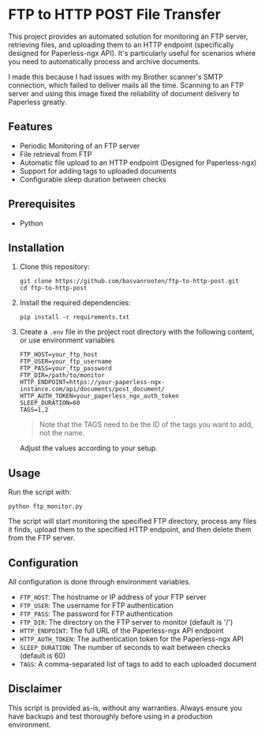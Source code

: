 # FTP to HTTP POST File Transfer

This project provides an automated solution for monitoring an FTP server, retrieving files, and uploading them to an HTTP endpoint (specifically designed for Paperless-ngx API). It's particularly useful for scenarios where you need to automatically process and archive documents.

I made this because I had issues with my Brother scanner's SMTP connection, which failed to deliver mails all the time. Scanning to an FTP server and using this image fixed the reliability of document delivery to Paperless greatly.

## Features

- Periodic Monitoring of an FTP server
- File retrieval from FTP
- Automatic file upload to an HTTP endpoint (Designed for Paperless-ngx)
- Support for adding tags to uploaded documents
- Configurable sleep duration between checks

## Prerequisites

- Python

## Installation

1. Clone this repository:
   ```
   git clone https://github.com/basvanrooten/ftp-to-http-post.git
   cd ftp-to-http-post
   ```

2. Install the required dependencies:
   ```
   pip install -r requirements.txt
   ```

3. Create a `.env` file in the project root directory with the following content, or use environment variables
   ```
   FTP_HOST=your_ftp_host
   FTP_USER=your_ftp_username
   FTP_PASS=your_ftp_password
   FTP_DIR=/path/to/monitor
   HTTP_ENDPOINT=https://your-paperless-ngx-instance.com/api/documents/post_document/
   HTTP_AUTH_TOKEN=your_paperless_ngx_auth_token
   SLEEP_DURATION=60
   TAGS=1,2
   ```
   > Note that the TAGS need to be the ID of the tags you want to add, not the name.

   Adjust the values according to your setup.

## Usage

Run the script with:

```
python ftp_monitor.py
```

The script will start monitoring the specified FTP directory, process any files it finds, upload them to the specified HTTP endpoint, and then delete them from the FTP server.

## Configuration

All configuration is done through environment variables.

- `FTP_HOST`: The hostname or IP address of your FTP server
- `FTP_USER`: The username for FTP authentication
- `FTP_PASS`: The password for FTP authentication
- `FTP_DIR`: The directory on the FTP server to monitor (default is '/')
- `HTTP_ENDPOINT`: The full URL of the Paperless-ngx API endpoint
- `HTTP_AUTH_TOKEN`: The authentication token for the Paperless-ngx API
- `SLEEP_DURATION`: The number of seconds to wait between checks (default is 60)
- `TAGS`: A comma-separated list of tags to add to each uploaded document

## Disclaimer

This script is provided as-is, without any warranties. Always ensure you have backups and test thoroughly before using in a production environment.